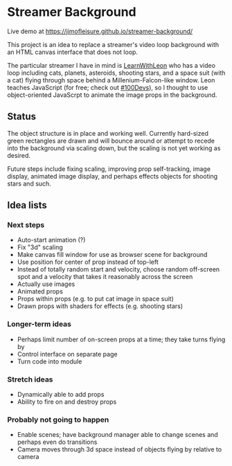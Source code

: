 # Streamer Background

Live demo at https://jimofleisure.github.io/streamer-background/

This project is an idea to replace a streamer's video loop background
with an HTML canvas interface that does not loop.

The particular streamer I have in mind is
[LearnWithLeon](https://www.twitch.tv/learnwithleon) who has a
video loop including cats, planets, asteroids, shooting stars,
and a space suit (with a cat) flying through space behind a
Millenium-Falcon-like window. Leon teaches JavaScript (for free; check
out [#100Devs](https://leonnoel.com/100devs/)), so I thought to use
object-oriented JavaScrpt to animate the image props in the background.

## Status

The object structure is in place and working well. Currently hard-sized
green rectangles are drawn and will bounce around or attempt to recede
into the background via scaling down, but the scaling is not yet working
as desired.

Future steps include fixing scaling, improving prop self-tracking,
image display, animated image display, and perhaps effects objects for
shooting stars and such.

## Idea lists

### Next steps

- Auto-start animation (?)
- Fix "3d" scaling
- Make canvas fill window for use as browser scene for background
- Use position for center of prop instead of top-left
- Instead of totally random start and velocity, choose random off-screen spot and a velocity that takes it reasonably across the screen
- Actually use images
- Animated props
- Props within props (e.g. to put cat image in space suit)
- Drawn props with shaders for effects (e.g. shooting stars)

### Longer-term ideas

- Perhaps limit number of on-screen props at a time; they take turns flying by
- Control interface on separate page
- Turn code into module

### Stretch ideas

- Dynamically able to add props
- Ability to fire on and destroy props

### Probably not going to happen

- Enable scenes; have background manager able to change scenes and perhaps even do transitions
- Camera moves through 3d space instead of objects flying by relative to camera
